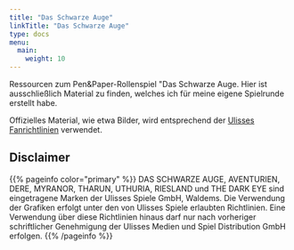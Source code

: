 ```yaml
---
title: "Das Schwarze Auge"
linkTitle: "Das Schwarze Auge"
type: docs
menu:
  main:
    weight: 10
---
```


Ressourcen zum Pen&Paper-Rollenspiel "Das Schwarze Auge.
Hier ist ausschließlich Material zu finden, welches ich für meine eigene Spielrunde erstellt habe.

Offizielles Material, wie etwa Bilder, wird entsprechend der [Ulisses Fanrichtlinien](https://ulisses-spiele.de/fan-richtlinie/) verwendet.

## Disclaimer

{{% pageinfo color="primary" %}}
DAS SCHWARZE AUGE, AVENTURIEN, DERE, MYRANOR, THARUN, UTHURIA, RIESLAND und THE DARK EYE sind eingetragene Marken der Ulisses Spiele GmbH, Waldems. Die Verwendung der Grafiken erfolgt unter den von Ulisses Spiele erlaubten Richtlinien. Eine Verwendung über diese Richtlinien hinaus darf nur nach vorheriger schriftlicher Genehmigung der Ulisses Medien und Spiel Distribution GmbH erfolgen.
{{% /pageinfo %}}

